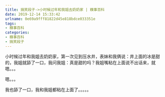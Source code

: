 ```yaml
---
title: 搞笑段子->小时候过年和我姐去奶奶家 | 糗事百科
date: 2019-12-14 15:33:42
urlname: 0e69a9fff81822d45e818bdce033351e
tags: 
- 糗事百科
categories:
- 糗事百科
- 搞笑段子
---
```

小时候过年和我姐去奶奶家，第一次见到压水井，表妹和我俩说：井上面的冰是甜的，我姐就舔了一口，我问我姐：真是甜的吗？我姐嘴粘在上面说不出话来，就嗯。。。

嗯。。。

我也舔了一口，我和我姐都粘在上面了。。。。。



